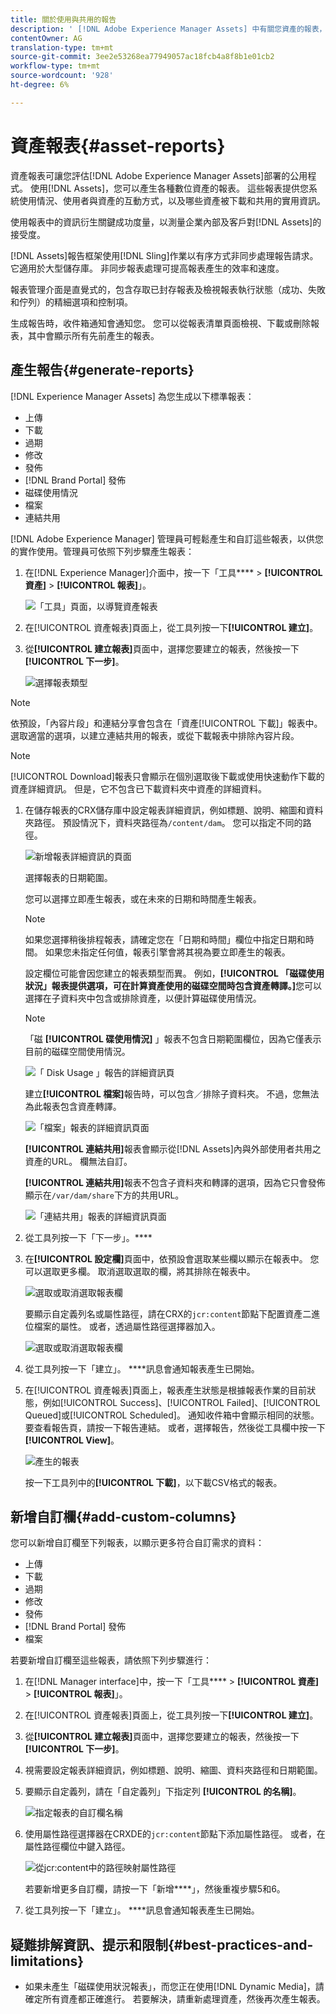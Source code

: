 ```yaml
---
title: 關於使用與共用的報告
description: ' [!DNL Adobe Experience Manager Assets] 中有關您資產的報表，可協助您瞭解數位資產的使用、活動和共用。'
contentOwner: AG
translation-type: tm+mt
source-git-commit: 3ee2e53268ea77949057ac18fcb4a8f8b1e01cb2
workflow-type: tm+mt
source-wordcount: '928'
ht-degree: 6%

---
```



# 資產報表{#asset-reports}

資產報表可讓您評估[!DNL Adobe Experience Manager Assets]部署的公用程式。 使用[!DNL Assets]，您可以產生各種數位資產的報表。 這些報表提供您系統使用情況、使用者與資產的互動方式，以及哪些資產被下載和共用的實用資訊。

使用報表中的資訊衍生關鍵成功度量，以測量企業內部及客戶對[!DNL Assets]的接受度。

[!DNL Assets]報告框架使用[!DNL Sling]作業以有序方式非同步處理報告請求。 它適用於大型儲存庫。 非同步報表處理可提高報表產生的效率和速度。

報表管理介面是直覺式的，包含存取已封存報表及檢視報表執行狀態（成功、失敗和佇列）的精細選項和控制項。

生成報告時，<!-- through an email (optional) and -->收件箱通知會通知您。 您可以從報表清單頁面檢視、下載或刪除報表，其中會顯示所有先前產生的報表。

## 產生報告{#generate-reports}

[!DNL Experience Manager Assets] 為您生成以下標準報表：

* 上傳
* 下載
* 過期
* 修改
* 發佈
* [!DNL Brand Portal] 發佈
* 磁碟使用情況
* 檔案
* 連結共用

[!DNL Adobe Experience Manager] 管理員可輕鬆產生和自訂這些報表，以供您的實作使用。管理員可依照下列步驟產生報表：

1. 在[!DNL Experience Manager]介面中，按一下「工具&#x200B;**** > **[!UICONTROL 資產]** > **[!UICONTROL 報表]**」。

   ![「工具」頁面，以導覽資產報表](assets/navigation.png)

1. 在[!UICONTROL 資產報表]頁面上，從工具列按一下&#x200B;**[!UICONTROL 建立]**。
1. 從&#x200B;**[!UICONTROL 建立報表]**&#x200B;頁面中，選擇您要建立的報表，然後按一下&#x200B;**[!UICONTROL 下一步]**。

   ![選擇報表類型](assets/choose_report.png)

<!-- TBD: How do enable this in CS now? Is it done using some OSGi config now?
   >[!NOTE]
   >
   >Before you can generate an **[!UICONTROL Asset Downloaded]** report, ensure that the Asset Download service is enabled. From the web console (`https://[aem_server]:[port]/system/console/configMgr`), open the **[!UICONTROL Day CQ DAM Event Recorder]** configuration, and select the **[!UICONTROL Asset Downloaded (DOWNLOADED)]** option in Event Types if not already selected.
-->

>[!NOTE]
>
>依預設，「內容片段」和連結分享會包含在「資產[!UICONTROL 下載]」報表中。 選取適當的選項，以建立連結共用的報表，或從下載報表中排除內容片段。

>[!NOTE]
>
>[!UICONTROL Download]報表只會顯示在個別選取後下載或使用快速動作下載的資產詳細資訊。 但是，它不包含已下載資料夾中資產的詳細資料。

1. 在儲存報表的CRX儲存庫中設定報表詳細資訊，例如標題、說明、縮圖和資料夾路徑。 預設情況下，資料夾路徑為`/content/dam`。 您可以指定不同的路徑。

   ![新增報表詳細資訊的頁面](assets/report_configuration.png)

   選擇報表的日期範圍。

   您可以選擇立即產生報表，或在未來的日期和時間產生報表。

   >[!NOTE]
   >
   >如果您選擇稍後排程報表，請確定您在「日期和時間」欄位中指定日期和時間。 如果您未指定任何值，報表引擎會將其視為要立即產生的報表。

   設定欄位可能會因您建立的報表類型而異。 例如，**[!UICONTROL 「磁碟使用狀況」報表提供選項，可在計算資產使用的磁碟空間時包含資產轉譯。]**&#x200B;您可以選擇在子資料夾中包含或排除資產，以便計算磁碟使用情況。

   >[!NOTE]
   >
   >「磁 **[!UICONTROL 碟使用情況]** 」報表不包含日期範圍欄位，因為它僅表示目前的磁碟空間使用情況。

   ![「 Disk Usage 」報告的詳細資訊頁](assets/disk_usage_configuration.png)

   建立&#x200B;**[!UICONTROL 檔案]**&#x200B;報告時，可以包含／排除子資料夾。 不過，您無法為此報表包含資產轉譯。

   ![「檔案」報表的詳細資訊頁面](assets/files_report.png)

   **[!UICONTROL 連結共用]**&#x200B;報表會顯示從[!DNL Assets]內與外部使用者共用之資產的URL。 <!-- It includes email ids of the user who shared the assets, emails ids of users with which the assets are shared, share date, and expiration date for the link. -->欄無法自訂。

   **[!UICONTROL 連結共用]**&#x200B;報表不包含子資料夾和轉譯的選項，因為它只會發佈顯示在`/var/dam/share`下方的共用URL。

   ![「連結共用」報表的詳細資訊頁面](assets/link_share.png)

1. 從工具列按一下「下一步」。****

1. 在&#x200B;**[!UICONTROL 設定欄]**&#x200B;頁面中，依預設會選取某些欄以顯示在報表中。 您可以選取更多欄。 取消選取選取的欄，將其排除在報表中。

   ![選取或取消選取報表欄](assets/configure_columns.png)

   要顯示自定義列名或屬性路徑，請在CRX的`jcr:content`節點下配置資產二進位檔案的屬性。 或者，透過屬性路徑選擇器加入。

   ![選取或取消選取報表欄](assets/custom_columns.png)

1. 從工具列按一下「建立」。 ****&#x200B;訊息會通知報表產生已開始。
1. 在[!UICONTROL 資產報表]頁面上，報表產生狀態是根據報表作業的目前狀態，例如[!UICONTROL Success]、[!UICONTROL Failed]、[!UICONTROL Queued]或[!UICONTROL Scheduled]。 通知收件箱中會顯示相同的狀態。要查看報告頁，請按一下報告連結。 或者，選擇報告，然後從工具欄中按一下&#x200B;**[!UICONTROL View]**。

   ![產生的報表](assets/report_page.png)

   按一下工具列中的&#x200B;**[!UICONTROL 下載]**，以下載CSV格式的報表。

## 新增自訂欄{#add-custom-columns}

您可以新增自訂欄至下列報表，以顯示更多符合自訂需求的資料：

* 上傳
* 下載
* 過期
* 修改
* 發佈
* [!DNL Brand Portal] 發佈
* 檔案

若要新增自訂欄至這些報表，請依照下列步驟進行：

1. 在[!DNL Manager interface]中，按一下「工具&#x200B;**** > **[!UICONTROL 資產]** > **[!UICONTROL 報表]**」。
1. 在[!UICONTROL 資產報表]頁面上，從工具列按一下&#x200B;**[!UICONTROL 建立]**。

1. 從&#x200B;**[!UICONTROL 建立報表]**&#x200B;頁面中，選擇您要建立的報表，然後按一下&#x200B;**[!UICONTROL 下一步]**。
1. 視需要設定報表詳細資訊，例如標題、說明、縮圖、資料夾路徑和日期範圍。

1. 要顯示自定義列，請在「自定義列」下指定列 **[!UICONTROL 的名稱]**。

   ![指定報表的自訂欄名稱](assets/custom_columns-1.png)

1. 使用屬性路徑選擇器在CRXDE的`jcr:content`節點下添加屬性路徑。 或者，在屬性路徑欄位中鍵入路徑。

   ![從jcr:content中的路徑映射屬性路徑](assets/property_picker.png)

   若要新增更多自訂欄，請按一下「新增&#x200B;****」，然後重複步驟5和6。

1. 從工具列按一下「建立」。 ****&#x200B;訊息會通知報表產生已開始。

<!-- TBD: How to configure purge now? Is it using OSGi configurations?

## Configure purging service {#configure-purging-service}

To remove reports that you no longer require, configure the DAM Report Purge service from the web console to purge existing reports based on their quantity and age.

1. Access the web console (configuration manager) from `https://[aem_server]:[port]/system/console/configMgr`.
1. Open the **[!UICONTROL DAM Report Purge Service]** configuration.
1. Specify the frequency (time interval) for the purging service in the `scheduler.expression.name` field. You can also configure the age and the quantity threshold for reports.
1. Save the changes.
-->

## 疑難排解資訊、提示和限制{#best-practices-and-limitations}

* 如果未產生「磁碟使用狀況報表」，而您正在使用[!DNL Dynamic Media]，請確定所有資產都正確進行。 若要解決，請重新處理資產，然後再次產生報表。
